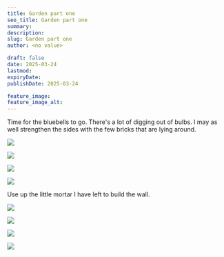 ```yaml
---
title: Garden part one
seo_title: Garden part one
summary:
description:
slug: Garden part one
author: <no value>

draft: false
date: 2025-03-24
lastmod:
expiryDate:
publishDate: 2025-03-24

feature_image:
feature_image_alt:
---
```

Time for the bluebells to go. There's a lot of digging out of bulbs. I may as well strengthen the sides
with the few bricks that are lying around.

![](/images/1766.jpeg )

![](/images/1775.jpeg )

![](/images/1776.jpeg )

![](/images/1777.jpeg )

Use up the little mortar I have left to build the wall.

![](/images/1779.jpeg )

![](/images/1780.jpeg )

![](/images/1781.jpeg )


![](/images/1783.jpeg )

